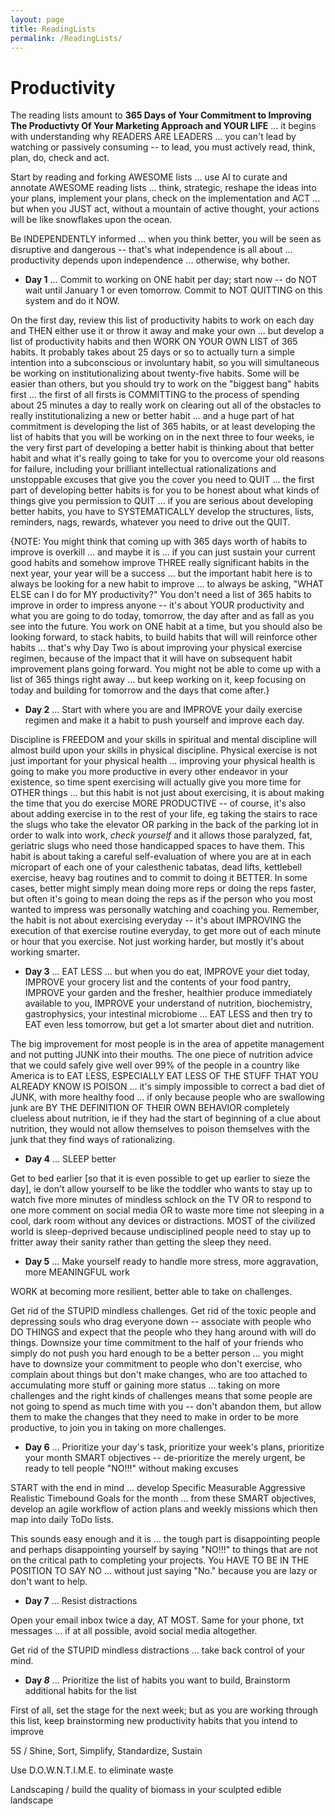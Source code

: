 ```yaml
---
layout: page
title: ReadingLists
permalink: /ReadingLists/
---
```



# Productivity

The reading lists amount to **365 Days of Your Commitment to Improving The Productivty Of Your Marketing Approach and YOUR LIFE** ... it begins with understanding why READERS ARE LEADERS ... you can't lead by watching or passively consuming -- to lead, you must actively read, think, plan, do, check and act.

Start by reading and forking AWESOME lists ... use AI to curate and annotate AWESOME reading lists ... think, strategic, reshape the ideas into your plans, implement your plans, check on the implementation and ACT ... but when you JUST act, without a mountain of active thought, your actions will be like snowflakes upon the ocean. 

Be INDEPENDENTLY informed ... when you think better, you will be seen as disruptive and dangerous -- that's what independence is all about ... productivity depends upon independence ... otherwise, why bother.

* **Day 1** ... Commit to working on ONE habit per day; start now -- do NOT wait until January 1 or even tomorrow.  Commit to NOT QUITTING on this system and do it NOW.

On the first day, review this list of productivity habits to work on each day and THEN either use it or throw it away and make your own ... but develop a list of productivity habits and then WORK ON YOUR OWN LIST of 365 habits.  It probably takes about 25 days or so to actually turn a simple intention into a subconscious or involuntary habit, so you will simultaneous be working on institutionalizing about twenty-five habits. Some will be easier than others, but you should try to work on the "biggest bang" habits first ... the first of all firsts is COMMITTING to the process of spending about 25 minutes a day to really work on clearing out all of the obstacles to really institutionalizing a new or better habit ... and a huge part of hat commitment is developing the list of 365 habits, or at least developing the list of habits that you will be working on in the next three to four weeks, ie the very first part of developing a better habit is thinking about that better habit and what it's really going to take for you to overcome your old reasons for failure, including your brilliant intellectual rationalizations and unstoppable excuses that give you the cover you need to QUIT ... the first part of developing better habits is for you to be honest about what kinds of things give you permission to QUIT ... if you are serious about developing better habits, you have to SYSTEMATICALLY develop the structures, lists, reminders, nags, rewards, whatever you need to drive out the QUIT.  

{NOTE: You might think that coming up with 365 days worth of habits to improve is overkill ... and maybe it is ... if you can just sustain your current good habits and somehow improve THREE really significant habits in the next year, your year will be a success ... but the important habit here is to always be looking for a new habit to improve ... to always be asking, "WHAT ELSE can I do for MY productivity?"  You don't need a list of 365 habits to improve in order to impress anyone -- it's about YOUR productivity and what you are going to do today, tomorrow, the day after and as fall as you see into the future. You work on ONE habit at a time, but you should also be looking forward, to stack habits, to build habits that will will reinforce other habits ... that's why Day Two is about improving your physical exercise regimen, because of the impact that it will have on subsequent habit improvement plans going forward. You might not be able to come up with a list of 365 things right away ... but keep working on it, keep focusing on today and building for tomorrow and the days that come after.}

* **Day 2** ... Start with where you are and IMPROVE your daily exercise regimen and make it a habit to push yourself and improve each day.

Discipline is FREEDOM and your skills in spiritual and mental discipline will almost build upon your skills in physical discipline. Physical exercise is not just important for your physical health ... improving your physical health is going to make you more productive in every other endeavor in your existence, so time spent exercising will actually give you more time for OTHER things ... but this habit is not just about exercising, it is about making the time that you do exercise MORE PRODUCTIVE -- of course, it's also about adding exercise in to the rest of your life, eg taking the stairs to race the slugs who take the elevator OR parking in the back of the parking lot in order to walk into work, *check yourself* and it allows those paralyzed, fat, geriatric slugs who need those handicapped spaces to have them.  This habit is about taking a careful self-evaluation of where you are at in each micropart of each one of your calesthenic tabatas, dead lifts, kettlebell exercise, heavy bag routines and to commit to doing it BETTER.  In some cases, better might simply mean doing more reps or doing the reps faster, but often it's going to mean doing the reps as if the person who you most wanted to impress was personally watching and coaching you.  Remember, the habit is not about exercising everyday -- it's about IMPROVING the execution of that exercise routine everyday, to get more out of each minute or hour that you exercise. Not just working harder, but mostly it's about working smarter.

* **Day 3** ... EAT LESS ... but when you do eat, IMPROVE your diet today, IMPROVE your grocery list and the contents of your food pantry, IMPROVE your garden and the fresher, healthier produce immediately available to you, IMPROVE your understand of nutrition, biochemistry, gastrophysics, your intestinal microbiome ... EAT LESS and then try to EAT even less tomorrow, but get a lot smarter about diet and nutrition.

The big improvement for most people is in the area of appetite management and not putting JUNK into their mouths. The one piece of nutrition advice that we could safely give well over 99% of the people in a country like America is to EAT LESS, ESPECIALLY EAT LESS OF THE STUFF THAT YOU ALREADY KNOW IS POISON ... it's simply impossible to correct a bad diet of JUNK, with more healthy food ... if only because people who are swallowing junk are BY THE DEFINITION OF THEIR OWN BEHAVIOR completely clueless about nutrition, ie if they had the start of beginning of a clue about nutrition, they would not allow themselves to poison themselves with the junk that they find ways of rationalizing.

* **Day 4** ... SLEEP better

Get to bed earlier [so that it is even possible to get up earlier to sieze the day], ie don't allow yourself to be like the toddler who wants to stay up to watch five more minutes of mindless schlock on the TV OR to respond to one more comment on social media OR to waste more time not sleeping in a cool, dark room without any devices or distractions.  MOST of the civilized world is sleep-deprived because undisciplined people need to stay up to fritter away their sanity rather than getting the sleep they need.  
* **Day 5** ... Make yourself ready to handle more stress, more aggravation, more MEANINGFUL work

WORK at becoming more resilient, better able to take on challenges.

Get rid of the STUPID mindless challenges.  Get rid of the toxic people and depressing souls who drag everyone down -- associate with people who DO THINGS and expect that the people who they hang around with will do things.  Downsize your time commitment to the half of your friends who simply do not push you hard enough to be a better person ... you might have to downsize your commitment to people who don't exercise, who complain about things but don't make changes, who are too attached to accumulating more stuff or gaining more status ... taking on more challenges and the right kinds of challenges means that some people are not going to spend as much time with you -- don't abandon them, but allow them to make the changes that they need to make in order to be more productive, to join you in taking on more challenges.


* **Day 6** ... Prioritize your day's task, prioritize your week's plans, prioritize your month SMART objectives -- de-prioritize the merely urgent, be ready to tell people "NO!!!" without making excuses

START with the end in mind ... develop Specific Measurable Aggressive Realistic Timebound Goals for the month ... from these SMART objectives, develop an agile workflow of action plans and weekly missions which then map into daily ToDo lists.  

This sounds easy enough and it is ... the tough part is disappointing people and perhaps disappointing yourself by saying "NO!!!" to things that are not on the critical path to completing your projects. You HAVE TO BE IN THE POSITION TO SAY NO ... without just saying "No." because you are lazy or don't want to help.

* **Day 7** ... Resist distractions

Open your email inbox twice a day, AT MOST.  Same for your phone, txt messages ... if at all possible, avoid social media altogether.

Get rid of the STUPID mindless distractions ... take back control of your mind.

* **Day *8*** ... Prioritize the list of habits you want to build, Brainstorm additional habits for the list

First of all, set the stage for the next week; but as you are working through this list, keep brainstorming new productivity habits that you intend to improve

5S / Shine, Sort, Simplify, Standardize, Sustain

Use D.O.W.N.T.I.M.E. to eliminate waste

Landscaping / build the quality of biomass in your sculpted edible landscape

